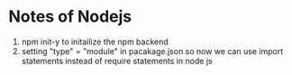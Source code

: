 # Notes of Nodejs

1. npm init-y    to initailize the npm backend
2. setting  "type" = "module" in pacakage.json so now we can use import statements instead of require statements in node js

